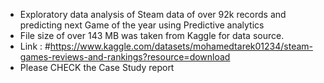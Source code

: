 - Exploratory data analysis of Steam data of over 92k records and predicting next Game of the year using Predictive analytics
- File size of over 143 MB was taken from Kaggle for data source.
- Link : #https://www.kaggle.com/datasets/mohamedtarek01234/steam-games-reviews-and-rankings?resource=download
- Please CHECK the Case Study report 
